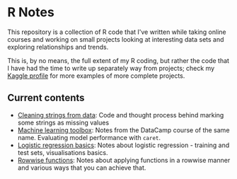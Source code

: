 # R Notes
This repository is a collection of R code that I've written while taking online courses and working on small projects looking at interesting data sets and exploring relationships and trends. 

This is, by no means, the full extent of my R coding, but rather the code that I have had the time to write up separately way from projects; check my [Kaggle profile](https://www.kaggle.com/willcanniford) for more examples of more complete projects.  

## Current contents 
- [Cleaning strings from data](cleaning_data/cleaning_data.md): Code and thought process behind marking some strings as missing values
- [Machine learning toolbox](machine_learning/machine_learning_toolbox.md): Notes from the DataCamp course of the same name. Evaluating model performance with `caret`.
- [Logistic regression basics](machine_learning/logistic_regression.md): Notes about logistic regression - training and test sets, visualisations basics. 
- [Rowwise functions](functions/rowwise_functions.md): Notes about applying functions in a rowwise manner and various ways that you can achieve that. 
